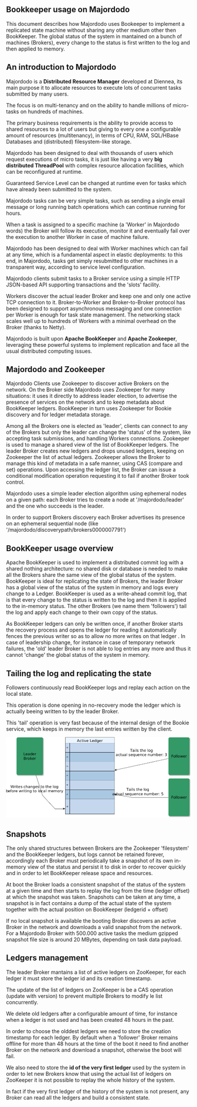 ## Bookkeeper usage on Majordodo 

 This document describes how Majordodo uses Bookeeper to implement a replicated state machine without sharing any other medium other then BookKeeper.
 The global status of the system in mantained on a bunch of machines (Brokers), every change to the status is first written to the log and then applied to memory.


## An introduction to Majordodo

  Majordodo is a **Distributed Resource Manager** developed at Diennea, its main purpose it to allocate resources to execute lots of concurrent tasks submitted by many users.

  The focus is on multi-tenancy and on the ability to handle millions of micro-tasks on hundreds of machines.
    
  The primary business requirements is the ability to provide access to shared resources to a lot of users but giving to every one a configurable amount of resources (multitenancy), in terms of CPU, RAM, SQL/HBase Databases and (distributed) filesystem-like storage.

  Majordodo has been designed to deal with thousands of users which request executions of micro tasks, it is just like having a very **big distributed ThreadPool** with complex resource allocation facilities, which can be reconfigured at runtime.

  Guaranteed Service Level can be changed at runtime even for tasks which have already been submitted to the system.

  Majordodo tasks can be very simple tasks, such as sending a single email message or long running batch operations which can continue running for hours.

  When a task is assigned to a specific machine (a 'Worker' in Majordodo words) the Broker will follow its execution, monitor it and eventually fail over the execution to another Worker in case of machine failure.

  Majordodo has been designed to deal with Worker machines which can fail at any time, which is a fundamental aspect in elastic deployments: to this end, in Majordodo, tasks get simply resubmitted to other machines in a transparent way, according to service level configuration.

  Majordodo clients submit tasks to a Broker service using a simple HTTP JSON-based API supporting transactions and the 'slots' facility.

  Workers discover the actual leader Broker and keep one and only one active TCP connection to it. Broker-to-Worker and Broker-to-Broker protocol has been designed to support asynchronous messaging and one connection per Worker is enough for task state management. The networking stack scales well up to hundreds of Workers with a minimal overhead on the Broker (thanks to Netty).

  Majordodo is built upon **Apache BookKeeper** and **Apache Zookeeper**, leveraging these powerful systems to implement replication and face all the usual distributed computing issues.

## Majordodo and Zookeeper

  Majordodo Clients use Zookeeper to discover active Brokers on the network.
  On the Broker side Majordodo uses Zookeeper for many situations: it uses it directly to address leader election, to advertise the presence of services on the network and to keep metadata about BookKeeper ledgers. BookKeeper in turn uses Zookeeper for Bookie discovery and for ledger metadata storage.

  Among all the Brokers one is elected as 'leader', clients can connect to any of the Brokers but only the leader can change the 'status' of the system, like accepting task submissions, and handling Workers connections.
  Zookeeper is used to manage a shared view of the list of BookKeeper ledgers. The leader Broker creates new ledgers and drops unused ledgers, keeping on Zookeeper the list of actual ledgers.
  Zookeeper allows the Broker to manage this kind of metadata in a safe manner, using CAS (compare and set) operations. Upon accessing the ledger list, the Broker can issue a conditional modification operation requesting it to fail if another Broker took control.

  Majordodo uses a simple leader election algorithm using ephemeral nodes on a given path: each Broker tries to create a node at '/majordodo/leader' and the one who succeeds is the leader.

  In order to support Brokers discovery each Broker advertises its presence on an ephemeral sequential node (like '/majordodo/discoverypath/brokers0000007791')

## BookKeeper usage overview

  Apache BookKeeper is used to implement a distributed commit log with a shared nothing architecture: no shared disk or database is needed to make all the Brokers share the same view of the global status of the system.
  BookKeeper is ideal for replicating the state of Brokers, the leader Broker has a global view of the status of the system in memory and logs every change to a Ledger.
  BookKeeper is used as a write-ahead commit log, that is that every change to the status is written to the log and then it is applied to the in-memory status.
  The other Brokers (we name them 'followers') tail the log and apply each change to their own copy of the status.
  
  As BookKeeper ledgers can only be written once, if another Broker starts the recovery process and opens the ledger for reading it automatically fences the previous writer so as to allow no more writes on that ledger .
  In case of leadership change, for instance in case of temporary network failures, the 'old' leader Broker is not able to log entries any more and thus it cannot 'change' the global status of the system in memory.

## Tailing the log and replicating the state

  Followers continuously read BookKeeper logs and replay each action on the local state. 

  This operation is done opening in no-recovery mode the ledger which is actually beeing written to by the leader Broker.

  This 'tail' operation is very fast because of the internal design of the Bookie service, which keeps in memory the last entries written by the client.  

 ![Brokers](image1.png)

## Snapshots

  The only shared structures between Brokers are the Zookeeper 'filesystem' and the BookKeeper ledgers, but logs cannot be retained forever, accordingly each Broker must periodically take a snapshot of its own in-memory view of the status and persist it to disk in order to recover quickly and in order to let BookKeeper release space and resources.

  At boot the Broker loads a consistent snapshot of the status of the system at a given time and then starts to replay the log from the time (ledger offset) at which the snapshot was taken. Snapshots can be taken at any time, a snapshot is in fact contains a dump of the actual state of the system together with the actual position on BookKeeper (ledgerid + offset) 

  If no local snapshot is available the booting Broker discovers an active Broker in the network and downloads a valid snapshot from the network. For a Majordodo Broker with 500.000 active tasks the medium gzipped snapshot file size is around 20 MBytes, depending on task data payload.
  

## Ledgers management

  The leader Broker mantains a list of active ledgers on ZooKeeper, for each ledger it must store the ledger id and its creation timestamp.
  
  The update of the list of ledgers on ZooKeeper is be a CAS operation (update with version) to prevent multiple Brokers to modify le list concurrently.
    
  We delete old ledgers after a configurable amount of time, for instance when a ledger is not used and has been created 48 hours in the past.

  In order to choose the olddest ledgers we need to store the creation timestamp for each ledger. By default when a 'follower' Broker remains offline for more than 48 hours at the time of the boot it need to find another Broker on the network and download a snapshot, otherwise the boot will fail.

  We also need to store the **id of the very first ledger** used by the system in order to let new Brokers know that using the actual list of ledgers on ZooKeeper it is not possible to replay the whole history of the system. 

  In fact if the very first ledger of the history of the system is not present, any Broker can read all the ledgers and build a consistent state.  
